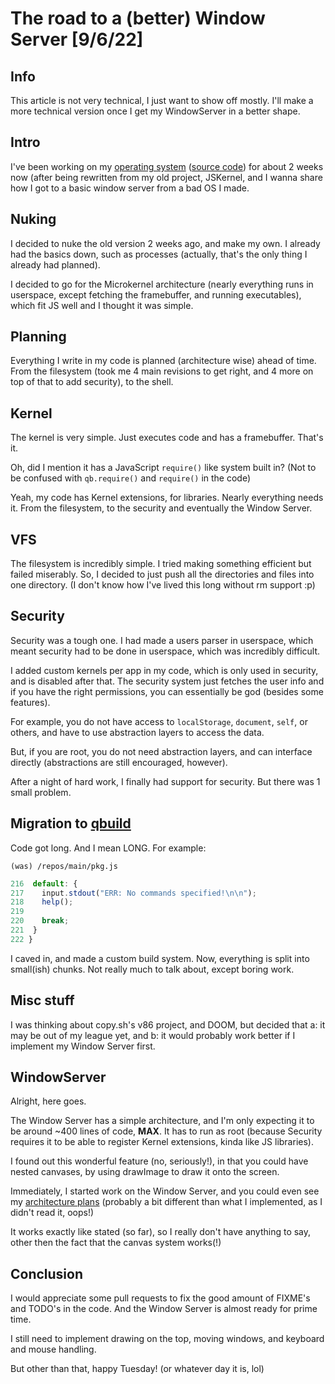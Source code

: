 # The road to a (better) Window Server [9/6/22]
## Info
This article is not very technical, I just want to show off mostly. I'll make a more technical version once I get my WindowServer in a better shape.
## Intro
I've been working on my [operating system](https://eclipse.greysoh.xyz) ([source code](https://github.com/Eclipse-JS/eclipse)) for about 2 weeks now (after being rewritten from my old project, JSKernel, and I wanna share how I got to a basic window server from a bad OS I made.
## Nuking
I decided to nuke the old version 2 weeks ago, and make my own. I already had the basics down, such as processes (actually, that's the only thing I already had planned).  
  
I decided to go for the Microkernel architecture (nearly everything runs in userspace, except fetching the framebuffer, and running executables), which fit JS well and I thought it was simple.
## Planning
Everything I write in my code is planned (architecture wise) ahead of time. From the filesystem (took me 4 main revisions to get right, and 4 more on top of that to add security), to the shell.
## Kernel
The kernel is very simple. Just executes code and has a framebuffer. That's it.  
  
Oh, did I mention it has a JavaScript `require()` like system built in? (Not to be confused with `qb.require()` and `require()` in the code)  
  
Yeah, my code has Kernel extensions, for libraries. Nearly everything needs it. From the filesystem, to the security and eventually the Window Server.
## VFS
The filesystem is incredibly simple. I tried making something efficient but failed miserably. So, I decided to just push all the directories and files into one directory. (I don't know how I've lived this long without rm support :p)
## Security
Security was a tough one. I had made a users parser in userspace, which meant security had to be done in userspace, which was incredibly difficult.  
  
I added custom kernels per app in my code, which is only used in security, and is disabled after that. The security system just fetches the user info and if you have the right permissions, you can essentially be god (besides some features).
  
For example, you do not have access to `localStorage`, `document`, `self`, or others, and have to use abstraction layers to access the data.  
  
But, if you are root, you do not need abstraction layers, and can interface directly (abstractions are still encouraged, however).
  
After a night of hard work, I finally had support for security. But there was 1 small problem.
## Migration to [qbuild](https://github.com/Eclipse-JS/qbuild)
Code got long. And I mean LONG. For example:  
  
`(was) /repos/main/pkg.js`  
  
```js
216  default: {
217    input.stdout("ERR: No commands specified!\n\n");
218    help();
219    
220    break;
221  }
222 }
```
I caved in, and made a custom build system. Now, everything is split into small(ish) chunks. Not really much to talk about, except boring work.
## Misc stuff
I was thinking about copy.sh's v86 project, and DOOM, but decided that a: it may be out of my league yet, and b: it would probably work better if I implement my Window Server first.
## WindowServer
Alright, here goes.  
  
The Window Server has a simple architecture, and I'm only expecting it to be around ~400 lines of code, **MAX**. It has to run as root (because Security requires it to be able to register Kernel extensions, kinda like JS libraries).
  
I found out this wonderful feature (no, seriously!), in that you could have nested canvases, by using drawImage to draw it onto the screen.  
  
Immediately, I started work on the Window Server, and you could even see my [architecture plans](https://github.com/Eclipse-JS/eclipse/issues/4) (probably a bit different than what I implemented, as I didn't read it, oops!)  
  
It works exactly like stated (so far), so I really don't have anything to say, other then the fact that the canvas system works(!)
## Conclusion
I would appreciate some pull requests to fix the good amount of FIXME's and TODO's in the code. And the Window Server is almost ready for prime time.  
  
I still need to implement drawing on the top, moving windows, and keyboard and mouse handling.  
  
But other than that, happy Tuesday! (or whatever day it is, lol)